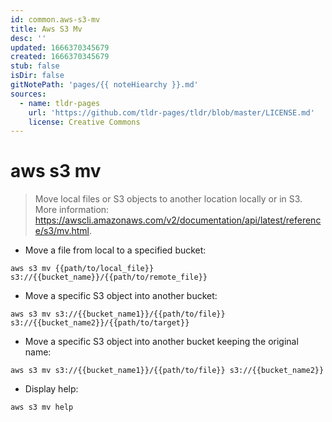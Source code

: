 ```yaml
---
id: common.aws-s3-mv
title: Aws S3 Mv
desc: ''
updated: 1666370345679
created: 1666370345679
stub: false
isDir: false
gitNotePath: 'pages/{{ noteHiearchy }}.md'
sources:
  - name: tldr-pages
    url: 'https://github.com/tldr-pages/tldr/blob/master/LICENSE.md'
    license: Creative Commons
---
```

# aws s3 mv

> Move local files or S3 objects to another location locally or in S3.
> More information: <https://awscli.amazonaws.com/v2/documentation/api/latest/reference/s3/mv.html>.

- Move a file from local to a specified bucket:

`aws s3 mv {{path/to/local_file}} s3://{{bucket_name}}/{{path/to/remote_file}}`

- Move a specific S3 object into another bucket:

`aws s3 mv s3://{{bucket_name1}}/{{path/to/file}} s3://{{bucket_name2}}/{{path/to/target}}`

- Move a specific S3 object into another bucket keeping the original name:

`aws s3 mv s3://{{bucket_name1}}/{{path/to/file}} s3://{{bucket_name2}}`

- Display help:

`aws s3 mv help`

